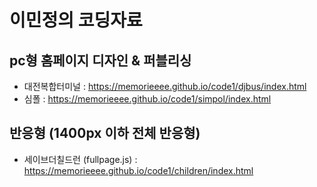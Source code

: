 # 이민정의 코딩자료
## pc형 홈페이지 디자인 & 퍼블리싱
- 대전복합터미널 : https://memorieeee.github.io/code1/djbus/index.html
- 심폴 : https://memorieeee.github.io/code1/simpol/index.html
## 반응형 (1400px 이하 전체 반응형)
- 세이브더칠드런 (fullpage.js) : 
https://memorieeee.github.io/code1/children/index.html
